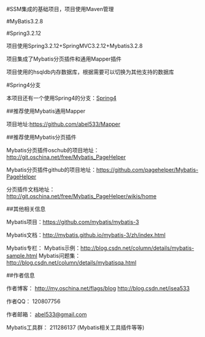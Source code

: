 #SSM集成的基础项目，项目使用Maven管理

#MyBatis3.2.8

#Spring3.2.12

项目使用Spring3.2.12+SpringMVC3.2.12+Mybatis3.2.8

项目集成了Mybatis分页插件和通用Mapper插件

项目使用的hsqldb内存数据库，根据需要可以切换为其他支持的数据库

#Spring4分支

本项目还有一个使用Spring4的分支：[Spring4](https://github.com/abel533/Mybatis-Spring/tree/spring4)

##推荐使用Mybatis通用Mapper

项目地址:https://github.com/abel533/Mapper

##推荐使用Mybatis分页插件

Mybatis分页插件oschub的项目地址：http://git.oschina.net/free/Mybatis_PageHelper

Mybatis分页插件github的项目地址：https://github.com/pagehelper/Mybatis-PageHelper

分页插件文档地址：http://git.oschina.net/free/Mybatis_PageHelper/wikis/home


##其他相关信息

Mybatis项目：https://github.com/mybatis/mybatis-3

Mybatis文档：http://mybatis.github.io/mybatis-3/zh/index.html

Mybatis专栏：
	Mybatis示例：http://blog.csdn.net/column/details/mybatis-sample.html
	Mybatis问题集：http://blog.csdn.net/column/details/mybatisqa.html

##作者信息

作者博客：
	http://my.oschina.net/flags/blog
	http://blog.csdn.net/isea533
	
作者QQ： 120807756

作者邮箱： abel533@gmail.com

Mybatis工具群： 211286137 (Mybatis相关工具插件等等)
